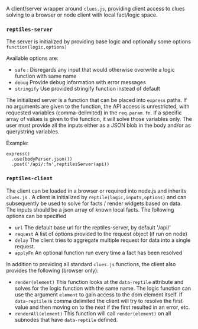 A client/server wrapper around `clues.js`, providing client access to clues solving to a browser or node client with local fact/logic space.  

### `reptiles-server`
The server is initialized by providing base logic and optionally some options `function(logic,options)`

Available options are:
* `safe` : Disregards any input that would otherwise overwrite a logic function with same name
* `debug` Provide debug information with error messages
* `stringify` Use provided stringify function instead of default

The initialized server is a function that can be placed into `express` paths.  If no arguments are given to the function, the API access is unrestricted, with requested variables (comma-delimited) in the `req.param.fn`.  If a specific array of values is given to the function, it will solve those variables only.  The user must provide all the inputs either as a JSON blob in the body and/or as querystring variables.

Example:
```
express()
  .use(bodyParser.json())
  .post('/api/:fn',reptilesServer(api))
```

### `reptiles-client`
The client can be loaded in a browser or required into node.js and inherits  `clues.js` .  A client is initialized by `reptile(logic,inputs,options)` and can subsequently be used to solve for facts / render widgets based on data.  The inputs should be a json array of known local facts.  The following options can be specified
* `url` The default base url for the reptiles-server, by default '/api/'
* `request` A list of options provided to the request object (if run on node)
* `delay` The client tries to aggregate multiple request for data into a single request. 
* `applyFn` An optional function run every time a fact has been resolved

In addition to providing all standard `clues.js` functions, the client also provides the following (browser only):
* `render(element)`  This function looks at the `data-reptile` attribute and solves for the logic function with the same name.   The logic function can use the argument `element` to gain access to the dom element itself.  If `data-reptile` is comma delimited the client will try to resolve the first value and then moving on to the next if the first resulted in an error, etc.
* `renderAll(element)` This function will call `render(element)` on all subnodes that have `data-reptile` defined.


